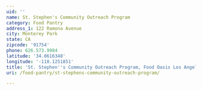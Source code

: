 ```yaml
---
uid: ''
name: St. Stephen's Community Outreach Program
category: Food Pantry
address_1: 122 Ramona Avenue
city: Monterey Park
state: CA
zipcode: '91754'
phone: 626.573.9984
latitude: '34.0616348'
longitude: '-118.1251851'
title: 'St. Stephen''s Community Outreach Program, Food Oasis Los Angeles'
uri: /food-pantry/st-stephens-community-outreach-program/

---
```

